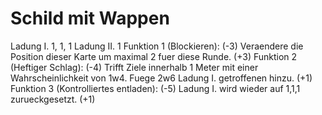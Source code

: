 # Schild mit Wappen
Ladung I. 1, 1, 1
Ladung II. 1
Funktion 1 (Blockieren): (-3) Veraendere die Position dieser Karte um maximal 2 fuer diese Runde. (+3)
Funktion 2 (Heftiger Schlag): (-4) Trifft Ziele innerhalb 1 Meter mit einer Wahrscheinlichkeit von 1w4. Fuege 2w6 Ladung I. getroffenen hinzu. (+1)
Funktion 3 (Kontrolliertes entladen): (-5) Ladung I. wird wieder auf 1,1,1 zurueckgesetzt. (+1)